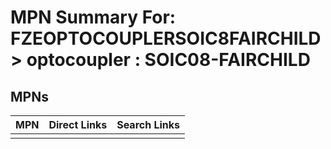 



# MPN Summary For: FZEOPTOCOUPLERSOIC8FAIRCHILD > optocoupler : SOIC08-FAIRCHILD

## MPNs
  

|MPN|Direct Links|Search Links|
| :--- | :--- | :--- |
||||
